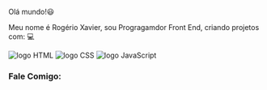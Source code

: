 Olá mundo!:smiley:

Meu nome é Rogério Xavier, sou Progragamdor Front End, criando projetos com: :computer:

<img src= "https://img.shields.io/badge/HTML5-E34F26?style=for-the-badge&logo=html5&logoColor=white" alt= "logo HTML"/>

<img src= "https://img.shields.io/badge/CSS3-1572B6?style=for-the-badge&logo=css3&logoColor=white" alt= "logo CSS"/>

<img src= "https://img.shields.io/badge/JavaScript-F7DF1E?style=for-the-badge&logo=javascript&logoColor=black" alt="logo JavaScript"/>

### Fale Comigo:

<p>
  <a href= "https//:instagram.com/rogerio_x">
  <img />
  </a>
<p>

